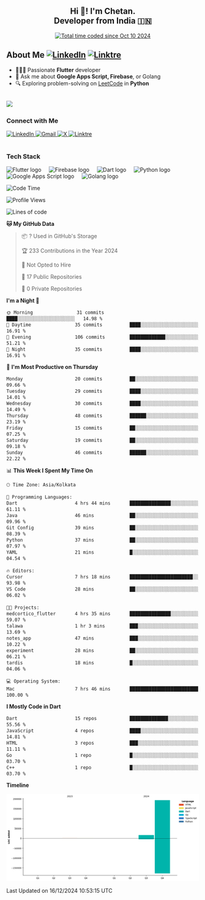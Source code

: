 <h2 align="center">Hi 👋! I'm Chetan.<br> Developer from India 🇮🇳</h2>

<p align="center">
<a href="https://wakatime.com/@3b0327f2-aa69-4362-a1d9-116ee6d92e3a"><img src="https://wakatime.com/badge/user/3b0327f2-aa69-4362-a1d9-116ee6d92e3a.svg" width="300" alt="Total time coded since Oct 10 2024" /></a>
</p>

<h2>About Me
    <a href="https://www.linkedin.com/in/chetanr25"> 
    <img src="https://img.shields.io/static/v1?message=LinkedIn&logo=linkedin&label=&color=0077B5&logoColor=white&labelColor=&style=for-the-badge" height="20" alt="LinkedIn" /></a>
   <a href="https://linktr.ee/chetanr25"> 
   <img src="https://github.com/user-attachments/assets/59432b27-bddb-4d8a-a2a2-903bc78168c2" height="20" alt="Linktre" />
  </a>
</h2>

- 👨🏻‍💻 Passionate **Flutter** developer
- 💬 Ask me about **Google Apps Script, Firebase**, or Golang
- 🔍 Exploring problem-solving on [LeetCode](https://leetcode.com/chetanr25/) in **Python**

<br>

<a href="https://www.leetcode.com/chetanr25">
    <img src="https://leetcard.jacoblin.cool/chetanr25?theme=dark&font=Barlow%20Semi%20Condensed&ext=heatmap">
</a>



<h3>Connect with Me</h3>
<div align="left">
  <a href="https://www.linkedin.com/in/chetanr25">
    <img src="https://img.shields.io/static/v1?message=LinkedIn&logo=linkedin&label=&color=0077B5&logoColor=white&labelColor=&style=for-the-badge" height="35" alt="LinkedIn" />
  </a>
  <a href="mailto:chetan250204@gmail.com">
    <img src="https://img.shields.io/static/v1?message=Gmail&logo=gmail&label=&color=D14836&logoColor=white&labelColor=&style=for-the-badge" height="35" alt="Gmail" />
  </a>
  <a href="https://x.com/chetanr25">
    <img src="https://img.shields.io/static/v1?message=X&logo=x&label=&color=000000&logoColor=white&labelColor=&style=for-the-badge" height="35" alt="X" />
  </a>

<a href="https://linktr.ee/chetanr25"> 
   <img src="https://github.com/user-attachments/assets/59432b27-bddb-4d8a-a2a2-903bc78168c2" height="35" alt="Linktre" />
  </a>
</div>
<br>

<h3>Tech Stack</h3>
<div align="left">
  <img src="https://cdn.jsdelivr.net/gh/devicons/devicon/icons/flutter/flutter-original.svg" height="30" alt="Flutter logo" />
  <img width="12" />
  <img src="https://cdn.jsdelivr.net/gh/devicons/devicon/icons/firebase/firebase-original.svg" height="30" alt="Firebase logo" />
  <img width="12" />
  <img src="https://cdn.jsdelivr.net/gh/devicons/devicon/icons/dart/dart-original.svg" height="30" alt="Dart logo" />
  <img width="12" />
  <img src="https://cdn.jsdelivr.net/gh/devicons/devicon/icons/python/python-original.svg" height="30" alt="Python logo" />
  <img width="12" />
  <img src="https://i.ibb.co/DQ4QxzM/68747470733a2f2f75706c6f61642e77696b696d656469612e6f72672f77696b6970656469612f636f6d6d6f6e732f662f66.png" height="35" alt="Google Apps Script logo" />
  <img width="12" />
  <img src="https://cdn.jsdelivr.net/gh/devicons/devicon/icons/go/go-original.svg" height="30" alt="Golang logo" />
</div>


<!--START_SECTION:waka-->
![Code Time](http://img.shields.io/badge/Code%20Time-129%20hrs%2052%20mins-blue)

![Profile Views](http://img.shields.io/badge/Profile%20Views-36-blue)

![Lines of code](https://img.shields.io/badge/From%20Hello%20World%20I%27ve%20Written-211.0%20thousand%20lines%20of%20code-blue)

**🐱 My GitHub Data** 

> 📦 ? Used in GitHub's Storage 
 > 
> 🏆 233 Contributions in the Year 2024
 > 
> 🚫 Not Opted to Hire
 > 
> 📜 17 Public Repositories 
 > 
> 🔑 0 Private Repositories 
 > 
**I'm a Night 🦉** 

```text
🌞 Morning                31 commits          ████░░░░░░░░░░░░░░░░░░░░░   14.98 % 
🌆 Daytime                35 commits          ████░░░░░░░░░░░░░░░░░░░░░   16.91 % 
🌃 Evening                106 commits         █████████████░░░░░░░░░░░░   51.21 % 
🌙 Night                  35 commits          ████░░░░░░░░░░░░░░░░░░░░░   16.91 % 
```
📅 **I'm Most Productive on Thursday** 

```text
Monday                   20 commits          ██░░░░░░░░░░░░░░░░░░░░░░░   09.66 % 
Tuesday                  29 commits          ████░░░░░░░░░░░░░░░░░░░░░   14.01 % 
Wednesday                30 commits          ████░░░░░░░░░░░░░░░░░░░░░   14.49 % 
Thursday                 48 commits          ██████░░░░░░░░░░░░░░░░░░░   23.19 % 
Friday                   15 commits          ██░░░░░░░░░░░░░░░░░░░░░░░   07.25 % 
Saturday                 19 commits          ██░░░░░░░░░░░░░░░░░░░░░░░   09.18 % 
Sunday                   46 commits          ██████░░░░░░░░░░░░░░░░░░░   22.22 % 
```


📊 **This Week I Spent My Time On** 

```text
🕑︎ Time Zone: Asia/Kolkata

💬 Programming Languages: 
Dart                     4 hrs 44 mins       ███████████████░░░░░░░░░░   61.11 % 
Java                     46 mins             ██░░░░░░░░░░░░░░░░░░░░░░░   09.96 % 
Git Config               39 mins             ██░░░░░░░░░░░░░░░░░░░░░░░   08.39 % 
Python                   37 mins             ██░░░░░░░░░░░░░░░░░░░░░░░   07.97 % 
YAML                     21 mins             █░░░░░░░░░░░░░░░░░░░░░░░░   04.54 % 

🔥 Editors: 
Cursor                   7 hrs 18 mins       ███████████████████████░░   93.98 % 
VS Code                  28 mins             ██░░░░░░░░░░░░░░░░░░░░░░░   06.02 % 

🐱‍💻 Projects: 
medcortico_flutter       4 hrs 35 mins       ███████████████░░░░░░░░░░   59.07 % 
talawa                   1 hr 3 mins         ███░░░░░░░░░░░░░░░░░░░░░░   13.69 % 
notes_app                47 mins             ███░░░░░░░░░░░░░░░░░░░░░░   10.22 % 
experiment               28 mins             ██░░░░░░░░░░░░░░░░░░░░░░░   06.21 % 
tardis                   18 mins             █░░░░░░░░░░░░░░░░░░░░░░░░   04.06 % 

💻 Operating System: 
Mac                      7 hrs 46 mins       █████████████████████████   100.00 % 
```

**I Mostly Code in Dart** 

```text
Dart                     15 repos            ██████████████░░░░░░░░░░░   55.56 % 
JavaScript               4 repos             ████░░░░░░░░░░░░░░░░░░░░░   14.81 % 
HTML                     3 repos             ███░░░░░░░░░░░░░░░░░░░░░░   11.11 % 
Go                       1 repo              █░░░░░░░░░░░░░░░░░░░░░░░░   03.70 % 
C++                      1 repo              █░░░░░░░░░░░░░░░░░░░░░░░░   03.70 % 
```



**Timeline**

![Lines of Code chart](https://raw.githubusercontent.com/chetanr25/chetanr25/main/assets/bar_graph.png)


 Last Updated on 16/12/2024 10:53:15 UTC
<!--END_SECTION:waka-->

